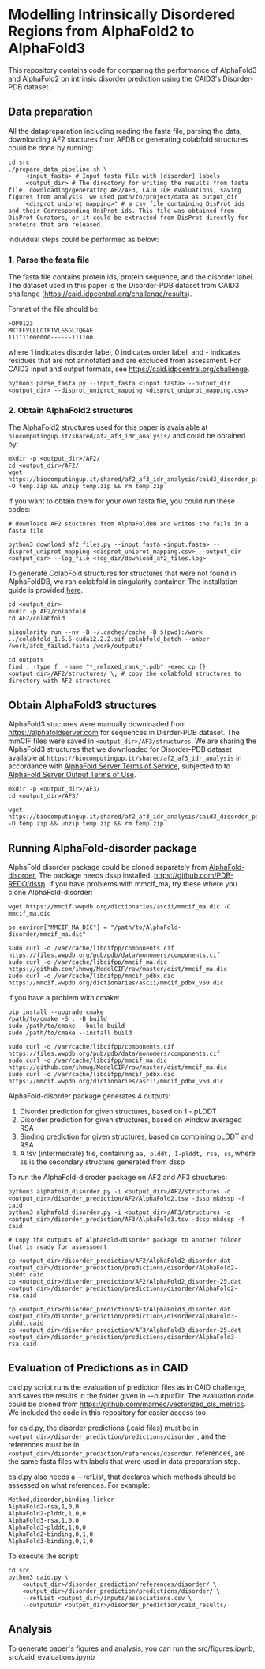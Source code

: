 # Modelling Intrinsically Disordered Regions from AlphaFold2 to AlphaFold3

This repository contains code for comparing the performance of AlphaFold3 and AlphaFold2 on intrinsic disorder prediction using the CAID3's Disorder-PDB dataset. 

## Data preparation

All the datapreparation including reading the fasta file, parsing the data, downloading AF2 stuctures from AFDB or generating colabfold structures could be done by running: 

    cd src
    ./prepare_data_pipeline.sh \
         <input_fasta> # Input fasta file with [disorder] labels
         <output_dir> # The directory for writing the results from fasta file, downloading/generating AF2/AF3, CAID IDR evaluations, saving figures from analysis. we used path/to/project/data as output_dir
         <disprot_uniprot_mapping>" # a csv file containing DisProt ids and their Corresponding UniProt ids. This file was obtained from DisProt Curators, or it could be extracted from DisProt directly for proteins that are released.

Individual steps could be performed as below:


### 1. Parse the fasta file
The fasta file contains protein ids, protein sequence, and the disorder label. The dataset used in this paper is the Disorder-PDB dataset from CAID3 challenge (https://caid.idpcentral.org/challenge/results). 

Format of the file should be: 


    >DP0123
    MKTFFVLLLCTFTVLSSGLTQGAE
    111111000000------111100

where 1 indicates disorder label, 0 indicates order label, and - indicates residues that are not annotated and are excluded from assessment. For CAID3 input and output formats, see https://caid.idpcentral.org/challenge.  

    python3 parse_fasta.py --input_fasta <input.fasta> --output_dir <output_dir> --disprot_uniprot_mapping <disprot_uniprot_mapping.csv>

### 2. Obtain AlphaFold2 structures

The AlphaFold2 structures used for this paper is avaialable at `biocomputingup.it/shared/af2_af3_idr_analysis/` and could be obtained by: 

    mkdir -p <output_dir>/AF2/
    cd <output_dir>/AF2/
    wget https://biocomputingup.it/shared/af2_af3_idr_analysis/caid3_disorder_pdb_af2.zip -O temp.zip && unzip temp.zip && rm temp.zip


If you want to obtain them for your own fasta file, you could run these codes:  

    # downloads AF2 stuctures from AlphaFoldDB and writes the fails in a fasta file

    python3 download_af2_files.py --input_fasta <input.fasta> --disprot_uniprot_mapping <disprot_uniprot_mapping.csv> --output_dir <output_dir> --log_file <log_dir/download_af2_files.log>


To generate ColabFold structures for structures that were not found in AlphaFoldDB, we ran colabfold in singularity container. The installation guide is provided [here](https://github.com/sokrypton/ColabFold/wiki/Running-ColabFold-in-Docker). 

    cd <output_dir>
    mkdir -p AF2/colabfold
    cd AF2/colabfold

    singularity run --nv -B ~/.cache:/cache -B $(pwd):/work ../colabfold_1.5.5-cuda12.2.2.sif colabfold_batch --amber /work/afdb_failed.fasta /work/outputs/

    cd outputs
    find . -type f  -name "*_relaxed_rank_*.pdb" -exec cp {} <output_dir>/AF2/structures/ \; # copy the colabfold structures to directory with AF2 structures
    


## Obtain AlphaFold3 structures
AlphaFold3 stuctures were manually downloaded from https://alphafoldserver.com for sequences in Disrder-PDB dataset. The mmCIF files were saved in `<output_dir>/AF3/structures`. We are sharing the AlphaFold3 structures that we downloaded for Disorder-PDB dataset available at `https://biocomputingup.it/shared/af2_af3_idr_analysis` in accordance with [AlphaFold Server Terms of Service](https://alphafoldserver.com/terms), subjected to to [AlphaFold Server Output Terms of Use](https://alphafoldserver.com/output-terms). 

    mkdir -p <output_dir>/AF3/
    cd <output_dir>/AF3/

    wget https://biocomputingup.it/shared/af2_af3_idr_analysis/caid3_disorder_pdb_af3.zip -O temp.zip && unzip temp.zip && rm temp.zip
    
## Running AlphaFold-disorder package

AlphaFold disorder package could be cloned separately from [AlphaFold-disorder](https://github.com/BioComputingUP/AlphaFold-disorder/tree/main), The package needs dssp installed: https://github.com/PDB-REDO/dssp. If you have problems with mmcif_ma, try these where you clone AlphaFold-disorder:

    wget https://mmcif.wwpdb.org/dictionaries/ascii/mmcif_ma.dic -O mmcif_ma.dic
    
    os.environ["MMCIF_MA_DIC"] = "/path/to/AlphaFold-disorder/mmcif_ma.dic"

    sudo curl -o /var/cache/libcifpp/components.cif https://files.wwpdb.org/pub/pdb/data/monomers/components.cif
    sudo curl -o /var/cache/libcifpp/mmcif_ma.dic https://github.com/ihmwg/ModelCIF/raw/master/dist/mmcif_ma.dic
    sudo curl -o /var/cache/libcifpp/mmcif_pdbx.dic https://mmcif.wwpdb.org/dictionaries/ascii/mmcif_pdbx_v50.dic

if you have a problem with cmake: 

    pip install --upgrade cmake
    /path/to/cmake -S . -B build
    sudo /path/to/cmake --build build
    sudo /path/to/cmake --install build

    sudo curl -o /var/cache/libcifpp/components.cif https://files.wwpdb.org/pub/pdb/data/monomers/components.cif
    sudo curl -o /var/cache/libcifpp/mmcif_ma.dic https://github.com/ihmwg/ModelCIF/raw/master/dist/mmcif_ma.dic
    sudo curl -o /var/cache/libcifpp/mmcif_pdbx.dic https://mmcif.wwpdb.org/dictionaries/ascii/mmcif_pdbx_v50.dic


AlphaFold-disorder package generates 4 outputs: 
1. Disorder prediction for given structures, based on 1 - pLDDT
2. Disorder prediction for given structures, based on window averaged RSA
3. Binding prediction for given structures, based on combining pLDDT and RSA
4. A tsv (intermediate) file, containing `aa, plddt, 1-plddt, rsa, ss`, where ss is the secondary structure generated from dssp

To run the AlphaFold-disroder package on AF2 and AF3 structures: 

    python3 alphafold_disorder.py -i <output_dir>/AF2/structures -o <output_dir>/disorder_prediction/AF2/AlphaFold2.tsv -dssp mkdssp -f caid
    python3 alphafold_disorder.py -i <output_dir>/AF3/structures -o <output_dir>/disorder_prediction/AF3/AlphaFold3.tsv -dssp mkdssp -f caid

    # Copy the outputs of AlphaFold-disorder package to another folder that is ready for assessment

    cp <output_dir>/disorder_prediction/AF2/AlphaFold2_disorder.dat <output_dir>/disorder_prediction/predictions/disorder/AlphaFold2-plddt.caid
    cp <output_dir>/disorder_prediction/AF2/AlphaFold2_disorder-25.dat <output_dir>/disorder_prediction/predictions/disorder/AlphaFold2-rsa.caid
 
    cp <output_dir>/disorder_prediction/AF3/AlphaFold3_disorder.dat <output_dir>/disorder_prediction/predictions/disorder/AlphaFold3-plddt.caid
    cp <output_dir>/disorder_prediction/AF3/AlphaFold3_disorder-25.dat <output_dir>/disorder_prediction/predictions/disorder/AlphaFold3-rsa.caid

## Evaluation of Predictions as in CAID
caid.py script runs the evaluation of prediction files as in CAID challenge, and saves the results in the folder given in --outputDir. The evaluation code could be cloned from https://github.com/marnec/vectorized_cls_metrics. We included the code in this repository for easier access too. 

for caid.py, the disorder predictions (.caid files) must be in `<output_dir>/disorder_prediction/predictions/disorder` , and the references must be in `<output_dir>/disorder_prediction/references/disorder`. references, are the same fasta files with labels that were used in data preparation step. 

caid.py also needs a --refList, that declares which methods should be assessed on what references. For example: 

    Method,disorder,binding,linker
    AlphaFold2-rsa,1,0,0
    AlphaFold2-plddt,1,0,0
    AlphaFold3-rsa,1,0,0
    AlphaFold3-plddt,1,0,0
    AlphaFold2-binding,0,1,0
    AlphaFold3-binding,0,1,0

To execute the script: 

    cd src
    python3 caid.py \
        <output_dir>/disorder_prediction/references/disorder/ \
        <output_dir>/disorder_prediction/predictions/disorder/ \
        --refList <output_dir>/inputs/associations.csv \
        --outputDir <output_dir>/disorder_prediction/caid_results/

## Analysis
To generate paper's figures and analysis, you can run the src/figures.ipynb, src/caid_evaluations.ipynb

